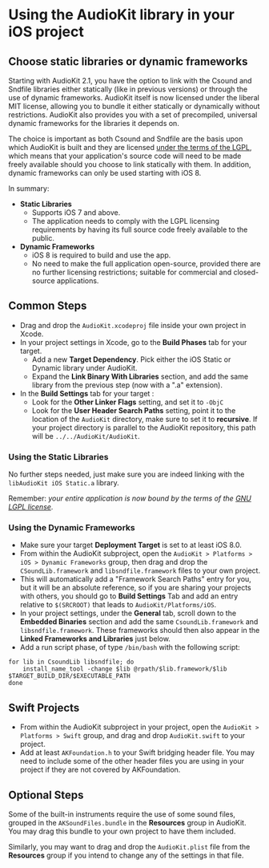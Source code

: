 # Using the AudioKit library in your iOS project
## Choose static libraries or dynamic frameworks
Starting with AudioKit 2.1, you have the option to link with the Csound and Sndfile libraries either statically (like in previous versions) or through the use of dynamic frameworks. AudioKit itself is now licensed under the liberal MIT license, allowing you to bundle it either statically or dynamically without restrictions. AudioKit also provides you with a set of precompiled, universal dynamic frameworks for the libraries it depends on.

The choice is important as both Csound and Sndfile are the basis upon which AudioKit is built and they are licensed [under the terms of the LGPL](http://opensource.org/licenses/LGPL-2.1), which means that your application's source code will need to be made freely available should you choose to link statically with them. In addition, dynamic frameworks can only be used starting with iOS 8.

In summary:

*  **Static Libraries**
	* Supports iOS 7 and above.
	* The application needs to comply with the LGPL licensing requirements by having its full source code freely available to the public.
* **Dynamic Frameworks**
	* iOS 8 is required to build and use the app.
	* No need to make the full application open-source, provided there are no further licensing restrictions; suitable for commercial and closed-source applications.

## Common Steps
* Drag and drop the `AudioKit.xcodeproj` file inside your own project in Xcode.
* In your project settings in Xcode, go to the **Build Phases** tab for your target.
	* Add a new **Target Dependency**. Pick either the iOS Static or Dynamic library under AudioKit.
	* Expand the **Link Binary With Libraries** section, and add the same library from the previous step (now with a ".a" extension).
* In the **Build Settings** tab for your target :
	* Look for the **Other Linker Flags** setting, and set it to `-ObjC`
	* Look for the **User Header Search Paths** setting, point it to the location of the `AudioKit` directory, make sure to set it to **recursive**.  If your project directory is parallel to the AudioKit repository, this path will be `../../AudioKit/AudioKit`.

### Using the Static Libraries
No further steps needed, just make sure you are indeed linking with the `libAudioKit iOS Static.a` library. 

Remember: *your entire application is now bound by the terms of the [GNU LGPL license](http://en.wikipedia.org/wiki/GNU_Lesser_General_Public_License)*.

### Using the Dynamic Frameworks

* Make sure your target **Deployment Target** is set to at least iOS 8.0.
* From within the AudioKit subproject, open the `AudioKit > Platforms > iOS > Dynamic Frameworks` group, then drag and drop the `CSoundLib.framework` and `libsndfile.framework` files to your own project.  
* This will automatically add a "Framework Search Paths" entry for you, but it will be an absolute reference, so if you are sharing your projects with others, you should go to **Build Settings** Tab and add an entry relative to `$(SRCROOT)` that leads to `AudioKit/Platforms/iOS`.
* In your project settings, under the **General** tab, scroll down to the **Embedded Binaries** section and add the same `CsoundLib.framework` and `libsndfile.framework`. These frameworks should then also appear in the **Linked Frameworks and Libraries** just below.
* Add a run script phase, of type `/bin/bash` with the following script:

```
for lib in CsoundLib libsndfile; do
    install_name_tool -change $lib @rpath/$lib.framework/$lib $TARGET_BUILD_DIR/$EXECUTABLE_PATH
done
```


## Swift Projects
* From within the AudioKit subproject in your project, open the `AudioKit > Platforms > Swift` group, and drag and drop `AudioKit.swift` to your project.
* Add at least `AKFoundation.h` to your Swift bridging header file. You may need to include some of the other header files you are using in your project if they are not covered by AKFoundation.

## Optional Steps
Some of the built-in instruments require the use of some sound files, grouped in the `AKSoundFiles.bundle` in the **Resources** group in AudioKit. You may drag this bundle to your own project to have them included.

Similarly, you may want to drag and drop the `AudioKit.plist` file from the **Resources** group if you intend to change any of the settings in that file.

